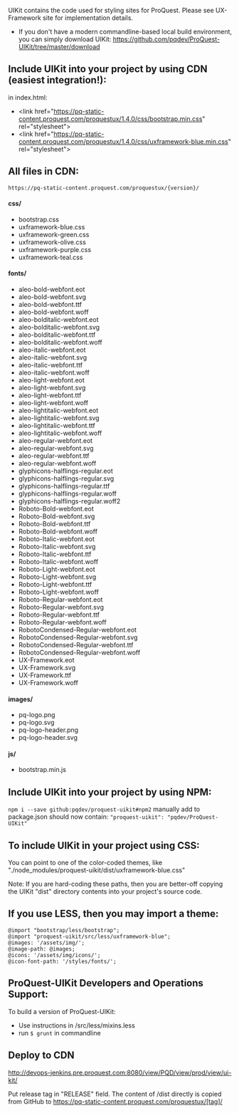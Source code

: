 UIKit contains the code used for styling sites for ProQuest. Please see UX-Framework site for implementation details.

* If you don't have a modern commandline-based local build environment, you can simply download UIKit:
https://github.com/pqdev/ProQuest-UIKit/tree/master/download

## Include UIKit into your project by using CDN (easiest integration!):
in index.html:
* &lt;link href="https://pq-static-content.proquest.com/proquestux/1.4.0/css/bootstrap.min.css" rel="stylesheet"&gt;
* &lt;link href="https://pq-static-content.proquest.com/proquestux/1.4.0/css/uxframework-blue.min.css" rel="stylesheet"&gt;

## All files in CDN:
`https://pq-static-content.proquest.com/proquestux/{version}/`
#### css/
+ bootstrap.css
+ uxframework-blue.css
+ uxframework-green.css
+ uxframework-olive.css
+ uxframework-purple.css
+ uxframework-teal.css
#### fonts/
+ aleo-bold-webfont.eot
+ aleo-bold-webfont.svg
+ aleo-bold-webfont.ttf
+ aleo-bold-webfont.woff
+ aleo-bolditalic-webfont.eot
+ aleo-bolditalic-webfont.svg
+ aleo-bolditalic-webfont.ttf
+ aleo-bolditalic-webfont.woff
+ aleo-italic-webfont.eot
+ aleo-italic-webfont.svg
+ aleo-italic-webfont.ttf
+ aleo-italic-webfont.woff
+ aleo-light-webfont.eot
+ aleo-light-webfont.svg
+ aleo-light-webfont.ttf
+ aleo-light-webfont.woff
+ aleo-lightitalic-webfont.eot
+ aleo-lightitalic-webfont.svg
+ aleo-lightitalic-webfont.ttf
+ aleo-lightitalic-webfont.woff
+ aleo-regular-webfont.eot
+ aleo-regular-webfont.svg
+ aleo-regular-webfont.ttf
+ aleo-regular-webfont.woff
+ glyphicons-halflings-regular.eot
+ glyphicons-halflings-regular.svg
+ glyphicons-halflings-regular.ttf
+ glyphicons-halflings-regular.woff
+ glyphicons-halflings-regular.woff2
+ Roboto-Bold-webfont.eot
+ Roboto-Bold-webfont.svg
+ Roboto-Bold-webfont.ttf
+ Roboto-Bold-webfont.woff
+ Roboto-Italic-webfont.eot
+ Roboto-Italic-webfont.svg
+ Roboto-Italic-webfont.ttf
+ Roboto-Italic-webfont.woff
+ Roboto-Light-webfont.eot
+ Roboto-Light-webfont.svg
+ Roboto-Light-webfont.ttf
+ Roboto-Light-webfont.woff
+ Roboto-Regular-webfont.eot
+ Roboto-Regular-webfont.svg
+ Roboto-Regular-webfont.ttf
+ Roboto-Regular-webfont.woff
+ RobotoCondensed-Regular-webfont.eot
+ RobotoCondensed-Regular-webfont.svg
+ RobotoCondensed-Regular-webfont.ttf
+ RobotoCondensed-Regular-webfont.woff
+ UX-Framework.eot
+ UX-Framework.svg
+ UX-Framework.ttf
+ UX-Framework.woff
#### images/
+ pq-logo.png
+ pq-logo.svg
+ pq-logo-header.png
+ pq-logo-header.svg
#### js/
- bootstrap.min.js

## Include UIKit into your project by using NPM:
`npm i --save github:pqdev/proquest-uikit#npm2`
manually add to package.json should now contain:  `"proquest-uikit": "pqdev/ProQuest-UIKit"`

## To include UIKit in your project using CSS:
You can point to one of the color-coded themes, like "./node_modules/proquest-uikit/dist/uxframework-blue.css"

Note: If you are hard-coding these paths, then you are better-off copying the UIKit "dist" directory contents into your project's source code.

## If you use LESS, then you may import a theme:
```less
@import "bootstrap/less/bootstrap";
@import "proquest-uikit/src/less/uxframework-blue";
@images: '/assets/img/';
@image-path: @images;
@icons: '/assets/img/icons/';
@icon-font-path: '/styles/fonts/';
```

## ProQuest-UIKit Developers and Operations Support:
To build a version of ProQuest-UIKit:
* Use instructions in /src/less/mixins.less
* run `$ grunt` in commandline

## Deploy to CDN
http://devops-jenkins.pre.proquest.com:8080/view/PQD/view/prod/view/ui-kit/

Put release tag in "RELEASE" field.
The content of /dist directly is copied from GitHub to https://pq-static-content.proquest.com/proquestux/[tag]/ 
